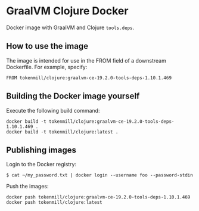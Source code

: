 # GraalVM Clojure Docker

Docker image with GraalVM and Clojure `tools.deps`.

## How to use the image

The image is intended for use in the FROM field of a downstream Dockerfile. For example, specify:
```docker
FROM tokenmill/clojure:graalvm-ce-19.2.0-tools-deps-1.10.1.469
```

## Building the Docker image yourself

Execute the following build command:

```
docker build -t tokenmill/clojure:graalvm-ce-19.2.0-tools-deps-1.10.1.469 .
docker build -t tokenmill/clojure:latest .
```

## Publishing images

Login to the Docker registry:

```
$ cat ~/my_password.txt | docker login --username foo --password-stdin
```

Push the images:
```
docker push tokenmill/clojure:graalvm-ce-19.2.0-tools-deps-1.10.1.469
docker push tokenmill/clojure:latest
```
